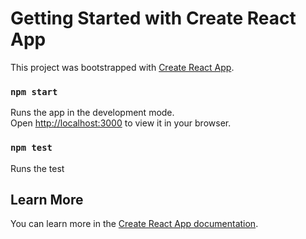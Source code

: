 # Getting Started with Create React App

This project was bootstrapped with [Create React App](https://github.com/facebook/create-react-app).

### `npm start`
Runs the app in the development mode.\
Open [http://localhost:3000](http://localhost:3000) to view it in your browser.

### `npm test`
Runs the test
## Learn More

You can learn more in the [Create React App documentation](https://facebook.github.io/create-react-app/docs/getting-started).


